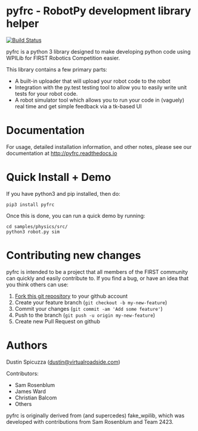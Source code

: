 pyfrc - RobotPy development library helper
==========================================

[![Build Status](https://travis-ci.org/robotpy/pyfrc.svg)](https://travis-ci.org/robotpy/pyfrc)

pyfrc is a python 3 library designed to make developing python code using WPILib for
FIRST Robotics Competition easier.

This library contains a few primary parts:

* A built-in uploader that will upload your robot code to the robot
* Integration with the py.test testing tool to allow you to easily write unit
  tests for your robot code.
* A robot simulator tool which allows you to run your code in (vaguely) real
  time and get simple feedback via a tk-based UI
  
Documentation
=============

For usage, detailed installation information, and other notes, please see
our documentation at http://pyfrc.readthedocs.io

Quick Install + Demo
====================

If you have python3 and pip installed, then do:

    pip3 install pyfrc

Once this is done, you can run a quick demo by running:

    cd samples/physics/src/
    python3 robot.py sim


Contributing new changes
========================

pyfrc is intended to be a project that all members of the FIRST community can
quickly and easily contribute to. If you find a bug, or have an idea that you
think others can use:

1. [Fork this git repository](https://github.com/robotpy/robotpy/fork) to your github account
2. Create your feature branch (`git checkout -b my-new-feature`)
3. Commit your changes (`git commit -am 'Add some feature'`)
4. Push to the branch (`git push -u origin my-new-feature`)
5. Create new Pull Request on github


Authors
=======

Dustin Spicuzza (dustin@virtualroadside.com)

Contributors:

* Sam Rosenblum
* James Ward
* Christian Balcom
* Others

pyfrc is originally derived from (and supercedes) fake_wpilib, which was
developed with contributions from Sam Rosenblum and Team 2423. 

